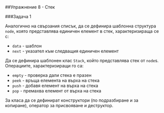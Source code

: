 ##Упражнение 8 - Стек

###Задача 1

Аналогично на свързания списък, да се дефинира шаблонна структура ```node```, която представлява единичен елемент в стек, характеризираща се с:

* ```data``` - шаблон
* ```next```  - указател към следващия единичен елемент

Да се дефинира шаблонен клас ```Stack```, който представлява стек от ```node```s. Операциите, характеризиращи го са:

* ```empty``` - проверка дали стека е празен
* ```peek``` - връща елемента на върха на стека
* ```push``` - добавя елемент на върха на стека
* ```pop``` - премахва елемент от върха на стека

За класа да се дефинират конструктори (по подразбиране и за копиране), оператор за присвояване и деструктор.
